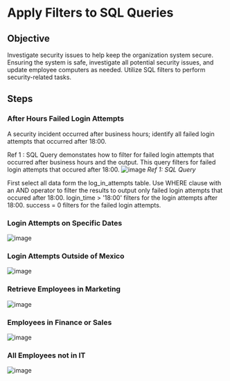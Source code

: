 # Apply Filters to SQL Queries

## Objective
Investigate security issues to help keep the organization system secure. Ensuring the system is safe, investigate all potential security issues, and update employee computers as needed. Utilize SQL filters to perform security-related tasks.

## Steps
### After Hours Failed Login Attempts
A security incident occurred after business hours; identify all failed login attempts that occurred after 18:00.

Ref 1 : SQL Query demonstates how to filter for failed login attempts that occurred after business hours and the output. This query filters for failed login attempts that occured after 18:00.
![image](https://github.com/user-attachments/assets/f5fa37b7-8b0d-42e0-bd27-4113133bd548)
*Ref 1: SQL Query*

First select all data form the log_in_attempts table. Use WHERE clause with an AND operator to filter the results to output only failed login attempts that occured after 18:00. login_time > '18:00' filters for the login attempts after 18:00. success = 0 filters for the failed login attempts.
### Login Attempts on Specific Dates
![image](https://github.com/user-attachments/assets/b39f66e3-ed64-407a-930b-c30f8bf5a1c4)
### Login Attempts Outside of Mexico
![image](https://github.com/user-attachments/assets/90d9c039-ed3c-49f2-90bd-2a581e1d353e)
### Retrieve Employees in Marketing
![image](https://github.com/user-attachments/assets/4fe40760-8e30-406c-b24f-b98436d7bab3)
### Employees in Finance or Sales
![image](https://github.com/user-attachments/assets/32a1da39-2db7-4869-9ac5-2806017719a2)
### All Employees not in IT
![image](https://github.com/user-attachments/assets/bb2f35b7-6992-4f98-9950-1cddcf787afe)

